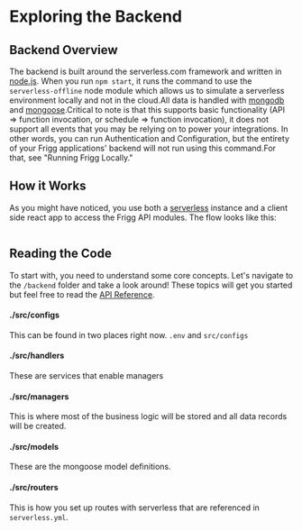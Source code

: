 # Exploring the Backend

## Backend Overview <a href="#backend-overview" id="backend-overview"></a>

The backend is built around the serverless.com framework and written in [node.js](https://nodejs.org/en/). When you run `npm start`, it runs the command to use the `serverless-offline` node module which allows us to simulate a serverless environment locally and not in the cloud.All data is handled with [mongodb](https://www.mongodb.com/) and [mongoose](https://github.com/Automattic/mongoose).Critical to note is that this supports basic functionality (API => function invocation, or schedule => function invocation), it does not support all events that you may be relying on to power your integrations. In other words, you can run Authentication and Configuration, but the entirety of your Frigg applications' backend will not run using this command.For that, see "Running Frigg Locally."

## How it Works <a href="#how-it-works" id="how-it-works"></a>

As you might have noticed, you use both a [serverless](https://aws.amazon.com/serverless/) instance and a client side react app to access the Frigg API modules. The flow looks like this:

<figure><img src="https://files.gitbook.com/v0/b/gitbook-x-prod.appspot.com/o/spaces%2FzondwGQq6H1gpRlnSp4L%2Fuploads%2Fq59BF3LOV1TxJsfgRHmw%2FScreen%20Shot%202022-04-11%20at%2010.52.07%20AM.png?alt=media&#x26;token=da6c855d-1a14-4a9c-b5f8-0897fb9bc486" alt=""><figcaption></figcaption></figure>

## Reading the Code <a href="#reading-the-code" id="reading-the-code"></a>

To start with, you need to understand some core concepts. Let's navigate to the `/backend` folder and take a look around! These topics will get you started but feel free to read the [API Reference](https://app.gitbook.com/o/-MjPmpCmgcqLo6KB0kgd/s/zondwGQq6H1gpRlnSp4L/\~/changes/110/reference/api-reference).

#### ./src/configs <a href="#.-src-configs" id=".-src-configs"></a>

This can be found in two places right now. `.env` and `src/configs`

#### ./src/handlers <a href="#.-src-handlers" id=".-src-handlers"></a>

These are services that enable managers

#### ./src/managers <a href="#.-src-managers" id=".-src-managers"></a>

This is where most of the business logic will be stored and all data records will be created.

#### ./src/models <a href="#.-src-models" id=".-src-models"></a>

These are the mongoose model definitions.

#### ./src/routers <a href="#.-src-routers" id=".-src-routers"></a>

This is how you set up routes with serverless that are referenced in `serverless.yml`.
